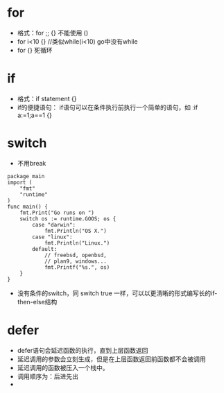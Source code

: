 # for
* 格式：for ;; {} 不能使用 ()
* for i<10 {} //类似while(i<10) go中没有while
* for {}  死循环

# if
* 格式：if statement {}
* if的便捷语句： if语句可以在条件执行前执行一个简单的语句，如 :if a:=1;a==1 {}

# switch
* 不用break
```
package main
import (
	"fmt"
	"runtime"
)
func main() {
	fmt.Print("Go runs on ")
	switch os := runtime.GOOS; os {
		case "darwin":
			fmt.Println("OS X.")
		case "linux":
			fmt.Println("Linux.")
		default:
			// freebsd, openbsd,
			// plan9, windows...
			fmt.Printf("%s.", os)
	}
}
```
* 没有条件的switch，同 switch true 一样，可以以更清晰的形式编写长的if-then-else结构

# defer
* defer语句会延迟函数的执行，直到上层函数返回
* 延迟调用的参数会立刻生成，但是在上层函数返回前函数都不会被调用
* 延迟调用的函数被压入一个栈中。
* 调用顺序为：后进先出
* 
